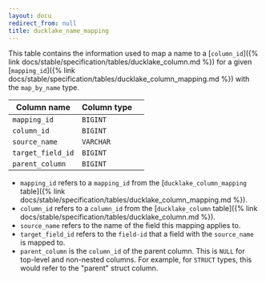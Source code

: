 ```yaml
---
layout: docu
redirect_from: null
title: ducklake_name_mapping
---
```


This table contains the information used to map a name to a [`column_id`]({% link docs/stable/specification/tables/ducklake_column.md %}) for a given [`mapping_id`]({% link docs/stable/specification/tables/ducklake_column_mapping.md %}) with the `map_by_name` type.

| Column name       | Column type |             |
| ----------------- | ----------- | ----------- |
| `mapping_id`      | `BIGINT`    |             |
| `column_id`       | `BIGINT`    |             |
| `source_name`     | `VARCHAR`   |             |
| `target_field_id` | `BIGINT`    |             |
| `parent_column`   | `BIGINT`    |             |

- `mapping_id` refers to a `mapping_id` from the [`ducklake_column_mapping` table]({% link docs/stable/specification/tables/ducklake_column_mapping.md %}).
- `column_id` refers to a `column_id` from the [`ducklake_column` table]({% link docs/stable/specification/tables/ducklake_column.md %}).
- `source_name` refers to the name of the field this mapping applies to.
- `target_field_id` refers to the `field-id` that a field with the `source_name` is mapped to.
- `parent_column` is the `column_id` of the parent column. This is `NULL` for top-level and non-nested columns. For example, for `STRUCT` types, this would refer to the "parent" struct column.
